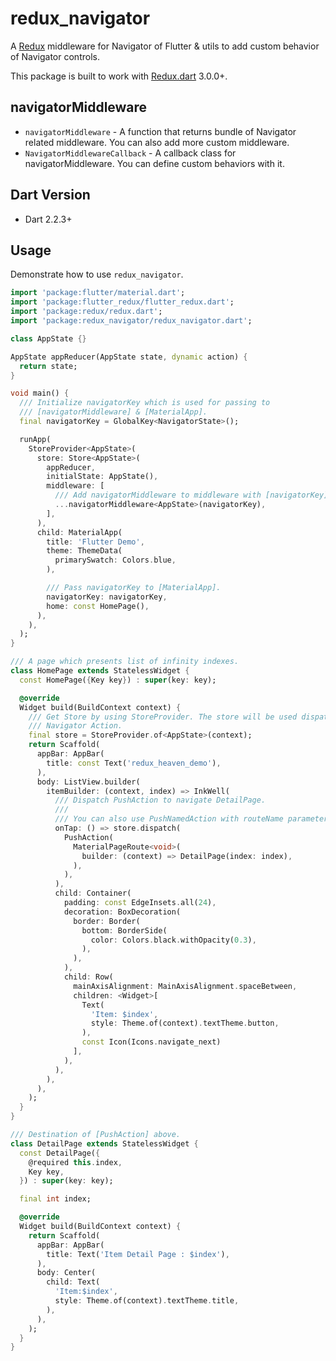 # redux_navigator

A [Redux](https://pub.dartlang.org/packages/redux) middleware for Navigator of Flutter & utils to add custom behavior of Navigator controls.

This package is built to work with [Redux.dart](https://pub.dartlang.org/packages/redux) 3.0.0+.

## navigatorMiddleware

  * `navigatorMiddleware` - A function that returns bundle of Navigator related middleware. You can also add more custom middleware.
  * `NavigatorMiddlewareCallback` - A callback class for navigatorMiddleware. You can define custom behaviors with it.

## Dart Version
  * Dart 2.2.3+

## Usage

Demonstrate how to use `redux_navigator`.

```dart
import 'package:flutter/material.dart';
import 'package:flutter_redux/flutter_redux.dart';
import 'package:redux/redux.dart';
import 'package:redux_navigator/redux_navigator.dart';

class AppState {}

AppState appReducer(AppState state, dynamic action) {
  return state;
}

void main() {
  /// Initialize navigatorKey which is used for passing to
  /// [navigatorMiddleware] & [MaterialApp].
  final navigatorKey = GlobalKey<NavigatorState>();

  runApp(
    StoreProvider<AppState>(
      store: Store<AppState>(
        appReducer,
        initialState: AppState(),
        middleware: [
          /// Add navigatorMiddleware to middleware with [navigatorKey].
          ...navigatorMiddleware<AppState>(navigatorKey),
        ],
      ),
      child: MaterialApp(
        title: 'Flutter Demo',
        theme: ThemeData(
          primarySwatch: Colors.blue,
        ),

        /// Pass navigatorKey to [MaterialApp].
        navigatorKey: navigatorKey,
        home: const HomePage(),
      ),
    ),
  );
}

/// A page which presents list of infinity indexes.
class HomePage extends StatelessWidget {
  const HomePage({Key key}) : super(key: key);

  @override
  Widget build(BuildContext context) {
    /// Get Store by using StoreProvider. The store will be used dispatching
    /// Navigator Action.
    final store = StoreProvider.of<AppState>(context);
    return Scaffold(
      appBar: AppBar(
        title: const Text('redux_heaven_demo'),
      ),
      body: ListView.builder(
        itemBuilder: (context, index) => InkWell(
          /// Dispatch PushAction to navigate DetailPage.
          ///
          /// You can also use PushNamedAction with routeName parameter.
          onTap: () => store.dispatch(
            PushAction(
              MaterialPageRoute<void>(
                builder: (context) => DetailPage(index: index),
              ),
            ),
          ),
          child: Container(
            padding: const EdgeInsets.all(24),
            decoration: BoxDecoration(
              border: Border(
                bottom: BorderSide(
                  color: Colors.black.withOpacity(0.3),
                ),
              ),
            ),
            child: Row(
              mainAxisAlignment: MainAxisAlignment.spaceBetween,
              children: <Widget>[
                Text(
                  'Item: $index',
                  style: Theme.of(context).textTheme.button,
                ),
                const Icon(Icons.navigate_next)
              ],
            ),
          ),
        ),
      ),
    );
  }
}

/// Destination of [PushAction] above.
class DetailPage extends StatelessWidget {
  const DetailPage({
    @required this.index,
    Key key,
  }) : super(key: key);

  final int index;

  @override
  Widget build(BuildContext context) {
    return Scaffold(
      appBar: AppBar(
        title: Text('Item Detail Page : $index'),
      ),
      body: Center(
        child: Text(
          'Item:$index',
          style: Theme.of(context).textTheme.title,
        ),
      ),
    );
  }
}

```